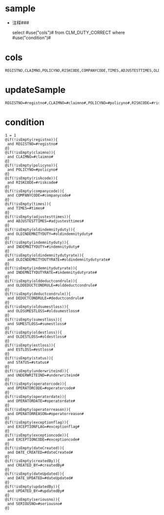 sample
===
* 注释###

    select #use("cols")# from CLM_DUTY_CORRECT  where  #use("condition")#

cols
===
	REGISTNO,CLAIMNO,POLICYNO,RISKCODE,COMPANYCODE,TIMES,ADJUSTESTTIMES,OLDINDEMNITYDUTY,INDEMNITYDUTY,OLDINDEMNITYDUTYRATE,INDEMNITYDUTYRATE,OLDDEDUCTCONDRULE,DEDUCTCONDRULE,OLDSUMESTLOSS,SUMESTLOSS,OLDESTLOSS,ESTLOSS,STATUS,UNDERWRITEIND,OPERATORCODE,OPERATORDATE,OPERATORREASON,EXCEPTIONFLAG,EXCEPTIONCODE,DATE_CREATED,CREATED_BY,DATE_UPDATED,UPDATED_BY,SERIOUSNO

updateSample
===
    
	REGISTNO=#registno#,CLAIMNO=#claimno#,POLICYNO=#policyno#,RISKCODE=#riskcode#,COMPANYCODE=#companycode#,TIMES=#times#,ADJUSTESTTIMES=#adjustesttimes#,OLDINDEMNITYDUTY=#oldindemnityduty#,INDEMNITYDUTY=#indemnityduty#,OLDINDEMNITYDUTYRATE=#oldindemnitydutyrate#,INDEMNITYDUTYRATE=#indemnitydutyrate#,OLDDEDUCTCONDRULE=#olddeductcondrule#,DEDUCTCONDRULE=#deductcondrule#,OLDSUMESTLOSS=#oldsumestloss#,SUMESTLOSS=#sumestloss#,OLDESTLOSS=#oldestloss#,ESTLOSS=#estloss#,STATUS=#status#,UNDERWRITEIND=#underwriteind#,OPERATORCODE=#operatorcode#,OPERATORDATE=#operatordate#,OPERATORREASON=#operatorreason#,EXCEPTIONFLAG=#exceptionflag#,EXCEPTIONCODE=#exceptioncode#,DATE_CREATED=#dateCreated#,CREATED_BY=#createdBy#,DATE_UPDATED=#dateUpdated#,UPDATED_BY=#updatedBy#,SERIOUSNO=#seriousno#

condition
===

    1 = 1  
    @if(!isEmpty(registno)){
     and REGISTNO=#registno#
    @}
    @if(!isEmpty(claimno)){
     and CLAIMNO=#claimno#
    @}
    @if(!isEmpty(policyno)){
     and POLICYNO=#policyno#
    @}
    @if(!isEmpty(riskcode)){
     and RISKCODE=#riskcode#
    @}
    @if(!isEmpty(companycode)){
     and COMPANYCODE=#companycode#
    @}
    @if(!isEmpty(times)){
     and TIMES=#times#
    @}
    @if(!isEmpty(adjustesttimes)){
     and ADJUSTESTTIMES=#adjustesttimes#
    @}
    @if(!isEmpty(oldindemnityduty)){
     and OLDINDEMNITYDUTY=#oldindemnityduty#
    @}
    @if(!isEmpty(indemnityduty)){
     and INDEMNITYDUTY=#indemnityduty#
    @}
    @if(!isEmpty(oldindemnitydutyrate)){
     and OLDINDEMNITYDUTYRATE=#oldindemnitydutyrate#
    @}
    @if(!isEmpty(indemnitydutyrate)){
     and INDEMNITYDUTYRATE=#indemnitydutyrate#
    @}
    @if(!isEmpty(olddeductcondrule)){
     and OLDDEDUCTCONDRULE=#olddeductcondrule#
    @}
    @if(!isEmpty(deductcondrule)){
     and DEDUCTCONDRULE=#deductcondrule#
    @}
    @if(!isEmpty(oldsumestloss)){
     and OLDSUMESTLOSS=#oldsumestloss#
    @}
    @if(!isEmpty(sumestloss)){
     and SUMESTLOSS=#sumestloss#
    @}
    @if(!isEmpty(oldestloss)){
     and OLDESTLOSS=#oldestloss#
    @}
    @if(!isEmpty(estloss)){
     and ESTLOSS=#estloss#
    @}
    @if(!isEmpty(status)){
     and STATUS=#status#
    @}
    @if(!isEmpty(underwriteind)){
     and UNDERWRITEIND=#underwriteind#
    @}
    @if(!isEmpty(operatorcode)){
     and OPERATORCODE=#operatorcode#
    @}
    @if(!isEmpty(operatordate)){
     and OPERATORDATE=#operatordate#
    @}
    @if(!isEmpty(operatorreason)){
     and OPERATORREASON=#operatorreason#
    @}
    @if(!isEmpty(exceptionflag)){
     and EXCEPTIONFLAG=#exceptionflag#
    @}
    @if(!isEmpty(exceptioncode)){
     and EXCEPTIONCODE=#exceptioncode#
    @}
    @if(!isEmpty(dateCreated)){
     and DATE_CREATED=#dateCreated#
    @}
    @if(!isEmpty(createdBy)){
     and CREATED_BY=#createdBy#
    @}
    @if(!isEmpty(dateUpdated)){
     and DATE_UPDATED=#dateUpdated#
    @}
    @if(!isEmpty(updatedBy)){
     and UPDATED_BY=#updatedBy#
    @}
    @if(!isEmpty(seriousno)){
     and SERIOUSNO=#seriousno#
    @}
